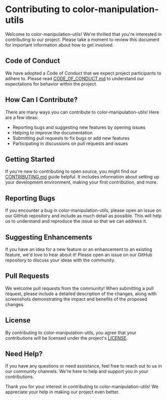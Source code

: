 # Contributing to color-manipulation-utils

Welcome to color-manipulation-utils! We're thrilled that you're interested in contributing to our project. Please take a moment to review this document for important information about how to get involved.

## Code of Conduct
We have adopted a Code of Conduct that we expect project participants to adhere to. Please read [CODE_OF_CONDUCT.md](./CODE_OF_CONDUCT.md) to understand our expectations for behavior within the project.

## How Can I Contribute?
There are many ways you can contribute to color-manipulation-utils! Here are a few ideas:
- Reporting bugs and suggesting new features by opening issues
- Helping to improve the documentation
- Submitting pull requests to fix bugs or add new features
- Participating in discussions on pull requests and issues

## Getting Started
If you're new to contributing to open source, you might find our [CONTRIBUTING.md](./CONTRIBUTING.md) guide helpful. It includes information about setting up your development environment, making your first contribution, and more.

## Reporting Bugs
If you encounter a bug in color-manipulation-utils, please open an issue on our GitHub repository and include as much detail as possible. This will help us to understand and reproduce the issue so that we can address it.

## Suggesting Enhancements
If you have an idea for a new feature or an enhancement to an existing feature, we'd love to hear about it! Please open an issue on our GitHub repository to discuss your ideas with the community.

## Pull Requests
We welcome pull requests from the community! When submitting a pull request, please include a detailed description of the changes, along with screenshots demonstrating the impact and benefits of the proposed changes.

## License
By contributing to color-manipulation-utils, you agree that your contributions will be licensed under the project's [LICENSE](./LICENSE).

## Need Help?
If you have any questions or need assistance, feel free to reach out to us in our community channels. We're here to help and support you in your contributions.

Thank you for your interest in contributing to color-manipulation-utils! We appreciate your help in making our project even better.
